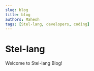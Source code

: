 ```yaml
---
slug: blog
title: blog
authors: Mahesh
tags: [Stel-lang, developers, coding]
---
```


# Stel-lang

Welcome to Stel-lang Blog!
